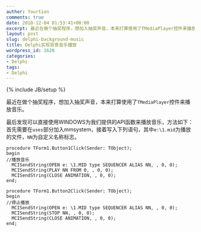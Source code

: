 ```yaml
---
author: Yourtion
comments: true
date: 2010-12-04 01:53:41+00:00
excerpt: 最近在做个抽奖程序，想加入抽奖声音，本来打算使用了TMediaPlayer控件来播放音乐。最后发现可以直接使用WINDOWS为我们提供的API函数来播放音乐，方法如下：首先需要在uses部分加入mmsystem，接着写入下列语句，其中e:\1.mid为播放的文件，NN为自定义名称标志。
layout: post
slug: delphi-background-music
title: Delphi实现背景音乐播放
wordpress_id: 1620
categories:
- Delphi
tags:
- Delphi
---
```

{% include JB/setup %}

最近在做个抽奖程序，想加入抽奖声音，本来打算使用了```TMediaPlayer```控件来播放音乐。

最后发现可以直接使用WINDOWS为我们提供的API函数来播放音乐，方法如下：首先需要在```uses```部分加入mmsystem，接着写入下列语句，其中```e:\1.mid```为播放的文件，```NN```为自定义名称标志。

```delphi
procedure TForm1.Button1Click(Sender: TObject);
begin
//播放音乐
  MCISendString(OPEN e: \1.MID type SEQUENCER ALIAS NN, , 0, 0);
  MCISendString(PLAY NN FROM 0, , 0, 0);
  MCISendString(CLOSE ANIMATION, , 0, 0);
end;

procedure TForm1.Button2Click(Sender: TObject);
begin
//停止播放
  MCISendString(OPEN e: \1.MID type SEQUENCER ALIAS NN, , 0, 0);
  MCISendString(STOP NN, , 0, 0);
  MCISendString(CLOSE ANIMATION, , 0, 0);
end;
```

